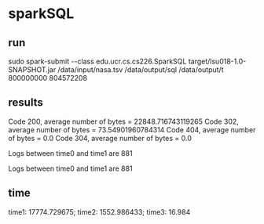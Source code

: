 # sparkSQL

## run 
sudo spark-submit --class edu.ucr.cs.cs226.SparkSQL target/lsu018-1.0-SNAPSHOT.jar /data/input/nasa.tsv /data/output/sql /data/output/t 800000000 804572208

## results
Code 200, average number of bytes = 22848.716743119265
Code 302, average number of bytes = 73.54901960784314
Code 404, average number of bytes = 0.0
Code 304, average number of bytes = 0.0

Logs between time0 and time1 are 881

Logs between time0 and time1 are 881

## time 
time1: 17774.729675; time2: 1552.986433; time3: 16.984
